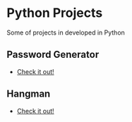 # Python Projects
Some of projects in developed in Python


## Password Generator

* [Check it out!](https://github.com/joaohenriquedossantos/Password-Generator/blob/main/README.md)

## Hangman

* [Check it out!](https://github.com/joaohenriquedossantos/Hangman/blob/main/README.md)
